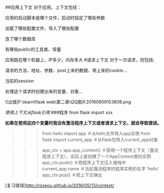 ##应用上下文
对于应用，上下文包括：

应用的启动脚本是哪个文件，启动时指定了哪些参数

加载了哪些配置文件，导入了哪些配置

连了哪个数据库

有哪些public的工具类、常量

应用跑在哪个机器上，IP多少，内存多大
#请求上下文
对于一次请求，则包括:

请求的方法、地址、参数、post上来的数据、带上来的cookie…

当前的session

处理这个请求时创建出来的变量、对象…

![出错]F:\learn\flask web\第二章\QQ图片20160909153808.png


*使用上下文从flask引用*
###程序
from flask import xxx


**如果在使用这四个变量时我没有激活程序上下文或者请求上下文，就会导致错误。**


>>> from hello import app           ＃从hello文件导入app实例
>>> from flask import current_app   ＃从flask包导入current_app对象

>>> app_ctx = app.app_context()     ＃获得一个程序上下文（激活程序上下文），实际上是创建了一个AppContext类的实例
>>> app_ctx.push()                  ＃把程序上下文压入堆栈中
>>> current_app.name                ＃当前激活程序的程序实例的名字
'hello'
>>> app_ctx.pop()                   ＃把上下文弹出

[复习错误]http://roseou.github.io/2016/05/13/context/